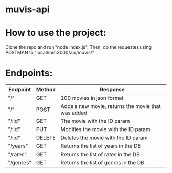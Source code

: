 # muvis-api

# How to use the project:

Clone the repo and run "node index.js". Then, do the requestes using POSTMAN to "localhost:3000/api/muvis/"

# Endpoints:

| Endpoint  | Method | Response                                           |
| --------- | ------ | -------------------------------------------------- |
| "/"       | GET    | 100 movies in json format                          |
| "/"       | POST   | Adds a new movie, returns the movie that was added |
| "/:id"    | GET    | The movie with the ID param                        |
| "/:id"    | PUT    | Modifies the movie with the ID param               |
| "/:id"    | DELETE | Deletes the movie with the ID param                |
| "/years"  | GET    | Returns the list of years in the DB                |
| "/rates"  | GET    | Returns the list of rates in the DB                |
| "/genres" | GET    | Returns the list of genres in the DB               |
